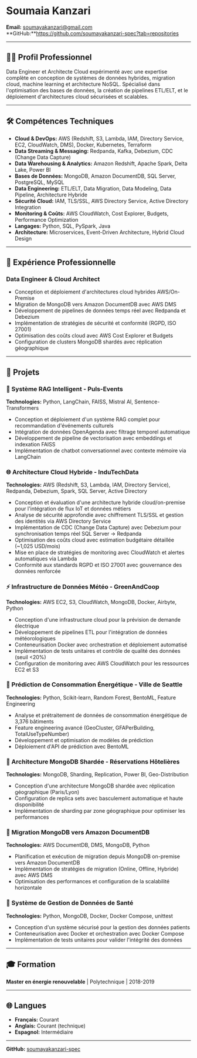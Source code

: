 # Soumaia Kanzari

**Email:** soumayakanzari@gmail.com  
**GitHub:**https://github.com/soumayakanzari-spec?tab=repositories

---

## 👨‍💻 Profil Professionnel

Data Engineer et Architecte Cloud expérimenté avec une expertise complète en conception de systèmes de données hybrides, migration cloud, machine learning et architecture NoSQL. Spécialisé dans l'optimisation des bases de données, la création de pipelines ETL/ELT, et le déploiement d'architectures cloud sécurisées et scalables.

---

## 🛠️ Compétences Techniques

- **Cloud & DevOps:** AWS (Redshift, S3, Lambda, IAM, Directory Service, EC2, CloudWatch, DMS), Docker, Kubernetes, Terraform
- **Data Streaming & Messaging:** Redpanda, Kafka, Debezium, CDC (Change Data Capture)
- **Data Warehousing & Analytics:** Amazon Redshift, Apache Spark, Delta Lake, Power BI
- **Bases de Données:** MongoDB, Amazon DocumentDB, SQL Server, PostgreSQL, MySQL
- **Data Engineering:** ETL/ELT, Data Migration, Data Modeling, Data Pipeline, Architecture Hybride
- **Sécurité Cloud:** IAM, TLS/SSL, AWS Directory Service, Active Directory Integration
- **Monitoring & Coûts:** AWS CloudWatch, Cost Explorer, Budgets, Performance Optimization
- **Langages:** Python, SQL, PySpark, Java
- **Architecture:** Microservices, Event-Driven Architecture, Hybrid Cloud Design

---

## 💼 Expérience Professionnelle

### Data Engineer & Cloud Architect

- Conception et déploiement d'architectures cloud hybrides AWS/On-Premise
- Migration de MongoDB vers Amazon DocumentDB avec AWS DMS
- Développement de pipelines de données temps réel avec Redpanda et Debezium
- Implémentation de stratégies de sécurité et conformité (RGPD, ISO 27001)
- Optimisation des coûts cloud avec AWS Cost Explorer et Budgets
- Configuration de clusters MongoDB shardés avec réplication géographique

---

## 🚀 Projets

### 🤖 Système RAG Intelligent - Puls-Events

**Technologies:** Python, LangChain, FAISS, Mistral AI, Sentence-Transformers  
- Conception et déploiement d'un système RAG complet pour recommandation d'événements culturels
- Intégration de données OpenAgenda avec filtrage temporel automatique
- Développement de pipeline de vectorisation avec embeddings et indexation FAISS
- Implémentation de chatbot conversationnel avec contexte mémoire via LangChain

### 🌐 Architecture Cloud Hybride - InduTechData

**Technologies:** AWS (Redshift, S3, Lambda, IAM, Directory Service), Redpanda, Debezium, Spark, SQL Server, Active Directory  
- Conception et évaluation d'une architecture hybride cloud/on-premise pour l'intégration de flux IoT et données métiers
- Analyse de sécurité approfondie avec chiffrement TLS/SSL et gestion des identités via AWS Directory Service
- Implémentation de CDC (Change Data Capture) avec Debezium pour synchronisation temps réel SQL Server → Redpanda
- Optimisation des coûts cloud avec estimation budgétaire détaillée (~1,025 USD/mois)
- Mise en place de stratégies de monitoring avec CloudWatch et alertes automatiques via Lambda
- Conformité aux standards RGPD et ISO 27001 avec gouvernance des données renforcée

### ⚡ Infrastructure de Données Météo - GreenAndCoop

**Technologies:** AWS EC2, S3, CloudWatch, MongoDB, Docker, Airbyte, Python  
- Conception d'une infrastructure cloud pour la prévision de demande électrique
- Développement de pipelines ETL pour l'intégration de données météorologiques
- Conteneurisation Docker avec orchestration et déploiement automatisé
- Implémentation de tests unitaires et contrôle de qualité des données (seuil <20%)
- Configuration de monitoring avec AWS CloudWatch pour les ressources EC2 et S3

### 🏢 Prédiction de Consommation Énergétique - Ville de Seattle

**Technologies:** Python, Scikit-learn, Random Forest, BentoML, Feature Engineering  
- Analyse et prétraitement de données de consommation énergétique de 3,376 bâtiments
- Feature engineering avancé (GeoCluster, GFAPerBuilding, TotalUseTypeNumber)
- Développement et optimisation de modèles de prédiction
- Déploiement d'API de prédiction avec BentoML

### 🏨 Architecture MongoDB Shardée - Réservations Hôtelières

**Technologies:** MongoDB, Sharding, Replication, Power BI, Geo-Distribution  
- Conception d'une architecture MongoDB shardée avec réplication géographique (Paris/Lyon)
- Configuration de replica sets avec basculement automatique et haute disponibilité
- Implémentation de sharding par zone géographique pour optimiser les performances

### 🚀 Migration MongoDB vers Amazon DocumentDB

**Technologies:** AWS DocumentDB, DMS, MongoDB, Python  
- Planification et exécution de migration depuis MongoDB on-premise vers Amazon DocumentDB
- Implémentation de stratégies de migration (Online, Offline, Hybride) avec AWS DMS
- Optimisation des performances et configuration de la scalabilité horizontale

### 🏥 Système de Gestion de Données de Santé

**Technologies:** Python, MongoDB, Docker, Docker Compose, unittest  
- Conception d'un système sécurisé pour la gestion des données patients
- Conteneurisation avec Docker et orchestration avec Docker Compose
- Implémentation de tests unitaires pour valider l'intégrité des données

---

## 🎓 Formation

**Master en énergie renouvelable** | Polytechnique | 2018-2019

---

## 🌐 Langues

- **Français:** Courant
- **Anglais:** Courant (technique)
- **Espagnol:** Intermédiaire

---

**GitHub:** [soumayakanzari-spec](https://github.com/soumayakanzari-spec)
